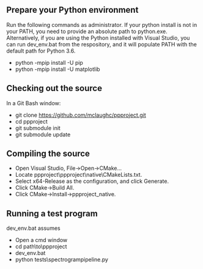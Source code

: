 ## Prepare your Python environment
Run the following commands as administrator.
If your python install is not in your PATH, you need to provide an absolute path to python.exe.
Alternatively, if you are using the Python installed with Visual Studio, you can run dev_env.bat from
the respository, and it will populate PATH with the default path for Python 3.6.
 - python -mpip install -U pip
 - python -mpip install -U matplotlib

## Checking out the source
In a Git Bash window:
 - git clone https://github.com/mclaughc/ppproject.git
 - cd ppproject
 - git submodule init
 - git submodule update

## Compiling the source
 - Open Visual Studio, File->Open->CMake...
 - Locate ppproject\ppproject\native\CMakeLists.txt.
 - Select x64-Release as the configuration, and click Generate.
 - Click CMake->Build All.
 - Click CMake->Install->ppproject_native.

## Running a test program
dev_env.bat assumes 
 - Open a cmd window
 - cd path\to\ppproject
 - dev_env.bat
 - python tests\spectrogrampipeline.py
